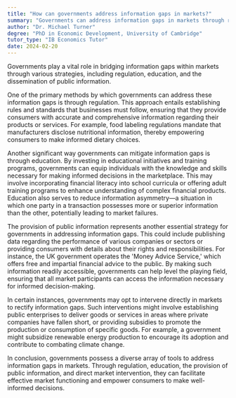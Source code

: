 ```yaml
---
title: "How can governments address information gaps in markets?"
summary: "Governments can address information gaps in markets through regulation, education, and the provision of public information."
author: "Dr. Michael Turner"
degree: "PhD in Economic Development, University of Cambridge"
tutor_type: "IB Economics Tutor"
date: 2024-02-20
---
```


Governments play a vital role in bridging information gaps within markets through various strategies, including regulation, education, and the dissemination of public information.

One of the primary methods by which governments can address these information gaps is through regulation. This approach entails establishing rules and standards that businesses must follow, ensuring that they provide consumers with accurate and comprehensive information regarding their products or services. For example, food labeling regulations mandate that manufacturers disclose nutritional information, thereby empowering consumers to make informed dietary choices.

Another significant way governments can mitigate information gaps is through education. By investing in educational initiatives and training programs, governments can equip individuals with the knowledge and skills necessary for making informed decisions in the marketplace. This may involve incorporating financial literacy into school curricula or offering adult training programs to enhance understanding of complex financial products. Education also serves to reduce information asymmetry—a situation in which one party in a transaction possesses more or superior information than the other, potentially leading to market failures.

The provision of public information represents another essential strategy for governments in addressing information gaps. This could include publishing data regarding the performance of various companies or sectors or providing consumers with details about their rights and responsibilities. For instance, the UK government operates the 'Money Advice Service,' which offers free and impartial financial advice to the public. By making such information readily accessible, governments can help level the playing field, ensuring that all market participants can access the information necessary for informed decision-making.

In certain instances, governments may opt to intervene directly in markets to rectify information gaps. Such interventions might involve establishing public enterprises to deliver goods or services in areas where private companies have fallen short, or providing subsidies to promote the production or consumption of specific goods. For example, a government might subsidize renewable energy production to encourage its adoption and contribute to combating climate change.

In conclusion, governments possess a diverse array of tools to address information gaps in markets. Through regulation, education, the provision of public information, and direct market intervention, they can facilitate effective market functioning and empower consumers to make well-informed decisions.
    